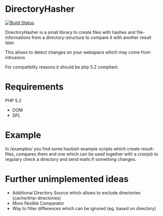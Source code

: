 DirectoryHasher
===============

[![Build Status](https://secure.travis-ci.org/robo47/Robo47_DirectoryHasherg.png)](robo47/Robo47_DirectoryHasherg)

DirectoryHasher is a small library to create files with hashes and file-informations from a directory-structure to compare it with another result later.

This allows to detect changes on your webspace which may come from intrusions

For compatiblity reasons it should be php 5.2 compliant.

Requirements
============

PHP 5.2
 - DOM
 - SPL

Example
=======

In /examples/ you find some hackish example scripts which create result-files, 
compares them and one which can be used together with a cronjob to regulary
check a directory and send mails if something changes.

Further unimplemented ideas
===========================

 - Additional Directory Source which allows to exclude directories (cache/tmp-directories)
 - More flexible Comparator
 - Way to filter differences which can be ignored (eg. based on directory)
